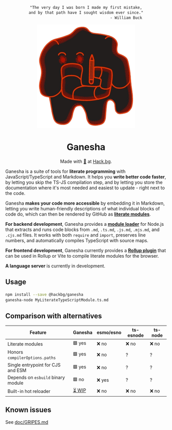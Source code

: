 <div align="center">

```
"The very day I was born I made my first mistake,
and by that path have I sought wisdom ever since."
                                   - William Buck
```

![](./logo.png)

# Ganesha

Made with [🧡](mailto:hello@hack.bg) at [Hack.bg](https://hack.bg).

</div>

Ganesha is a suite of tools for **literate programming** with JavaScript/TypeScript and Markdown.
It helps you **write better code faster**, by letting you skip the TS-JS compilation step,
and by letting you store the documentation where it's most needed and easiest to update -
right next to the code.

Ganesha **makes your code more accessible** by embedding it in Markdown,
letting you write human-friendly descriptions of what individual blocks of code do,
which can then be rendered by GitHub as [**literate modules**](./test/MATRIX.cjs.md).

**For backend development**, Ganesha provides a [**module loader**](./src/nodejs) for Node.js
that extracts and runs code blocks from `.md`, `.ts.md`, `.js.md`, `.mjs.md`, and `.cjs.md` files.
It works with both `require` and `import`, preserves line numbers,
and automatically compiles TypeScript with source maps.

**For frontend development**, Ganesha currently provides a [**Rollup plugin**](./src/rollup)
that can be used in Rollup or Vite to compile literate modules for the browser.

**A language server** is currently in development.

## Usage

```sh
npm install --save @hackbg/ganesha
ganesha-node MyLiterateTypeScriptModule.ts.md
```

## Comparison with alternatives

|Feature                           |**Ganesha**             |esmo/esno|ts-esnode|ts-node|
|----------------------------------|------------------------|---------|---------|-------|
|Literate modules                  |🟩 yes                  |❌ no    |❌ no    |❌ no  |
|Honors `compilerOptions.paths`    |🟩 yes                  |❌ no    |?        |?      |
|Single entrypoint for CJS and ESM |🟩 yes                  |❌ no    |?        |?      |
|Depends on `esbuild` binary module|🟩 no                   |❌ yes   |?        |?      |
|Built-in hot reloader             |[⏳ WIP](./doc/LIVE.md) |❌ no    |❌ no    |❌ no  |

## Known issues

See [doc/GRIPES.md](./doc/GRIPES.md)

